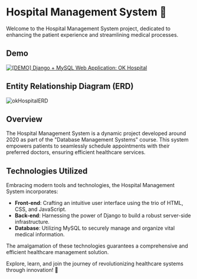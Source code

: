 # Hospital Management System 🏥

Welcome to the Hospital Management System project, dedicated to enhancing the patient experience and streamlining medical processes.

## Demo

[![[DEMO] Django + MySQL Web Application: OK Hospital](https://github.com/user-attachments/assets/2a323df1-8fdc-4a03-a6bd-1f01032c19e2)](https://www.youtube.com/watch?v=iEwVCyQYzPI)

## Entity Relationship Diagram (ERD)

![okHospitalERD](https://github.com/user-attachments/assets/c549a5c6-0f5d-47b0-beff-3a2d6ba5bbd6)

## Overview

The Hospital Management System is a dynamic project developed around 2020 as part of the "Database Management Systems" course. This system empowers patients to seamlessly schedule appointments with their preferred doctors, ensuring efficient healthcare services.

## Technologies Utilized

Embracing modern tools and technologies, the Hospital Management System incorporates:

- **Front-end**: Crafting an intuitive user interface using the trio of HTML, CSS, and JavaScript.
- **Back-end**: Harnessing the power of Django to build a robust server-side infrastructure.
- **Database**: Utilizing MySQL to securely manage and organize vital medical information.

The amalgamation of these technologies guarantees a comprehensive and efficient healthcare management solution.

Explore, learn, and join the journey of revolutionizing healthcare systems through innovation! 🌟
